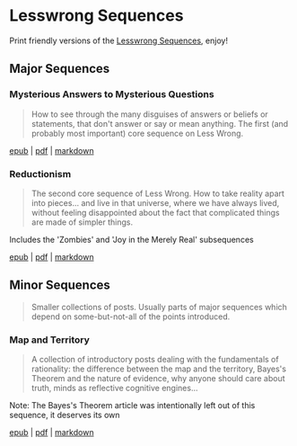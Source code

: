 # Lesswrong Sequences

Print friendly versions of the 
[Lesswrong Sequences](http://wiki.lesswrong.com/wiki/Sequences), enjoy!

## Major Sequences

### Mysterious Answers to Mysterious Questions

> How to see through the many disguises of answers or beliefs or statements,
> that don't answer or say or mean anything. The first (and probably most
> important) core sequence on Less Wrong.

[epub](http://jb55.com/lesswrong/sequences/mysterious/Mysterious%20Answers%20to%20Mysterious%20Questions.epub) |
[pdf](http://jb55.com/lesswrong/sequences/mysterious/Mysterious%20Answers%20to%20Mysterious%20Questions.pdf) |
[markdown](http://jb55.com/lesswrong/sequences/mysterious/mysterious.md)

### Reductionism

> The second core sequence of Less Wrong. How to take reality apart into
> pieces... and live in that universe, where we have always lived, without
> feeling disappointed about the fact that complicated things are made of
> simpler things.

Includes the 'Zombies' and 'Joy in the Merely Real' subsequences

[epub](http://jb55.com/lesswrong/sequences/reductionism/Reductionism.epub) |
[pdf](http://jb55.com/lesswrong/sequences/reductionism/Reductionism.pdf) |
[markdown](http://jb55.com/lesswrong/sequences/reductionism/Reductionism.md)

## Minor Sequences

> Smaller collections of posts. Usually parts of major sequences which depend on some-but-not-all of the points introduced.

### Map and Territory

> A collection of introductory posts dealing with the fundamentals of
> rationality: the difference between the map and the territory, Bayes's Theorem
> and the nature of evidence, why anyone should care about truth, minds as
> reflective cognitive engines...

Note: The Bayes's Theorem article was intentionally left out of this sequence,
it deserves its own

[epub](http://jb55.com/lesswrong/sequences/map_and_territory/Map%20and%20Territory.epub) |
[pdf](http://jb55.com/lesswrong/sequences/map_and_territory/Map%20and%20Territory.pdf) |
[markdown](http://jb55.com/lesswrong/sequences/map_and_territory/map_and_territory.md)

